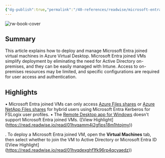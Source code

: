 ```yaml
---
{"dg-publish":true,"permalink":"/40-references/readwise/microsoft-entra-joined-session-hosts-in-azure-virtual-desktop/","tags":["rw/articles"]}
---
```


![rw-book-cover](https://learn.microsoft.com/en-us/media/logos/logo-ms-social.png)

## Summary

This article explains how to deploy and manage Microsoft Entra joined virtual machines in Azure Virtual Desktop. Microsoft Entra joined VMs simplify deployment by eliminating the need for Active Directory on-premises, and they can be easily managed with Intune. Access to on-premises resources may be limited, and specific configurations are required for user access and authentication.

## Highlights

• Microsoft Entra joined VMs can only access [Azure Files shares](https://learn.microsoft.com/en-us/azure/virtual-desktop/azure-ad-joined-session-hosts/create-profile-container-azure-ad) or [Azure NetApp Files shares](https://learn.microsoft.com/en-us/azure/virtual-desktop/azure-ad-joined-session-hosts/create-fslogix-profile-container) for hybrid users using Microsoft Entra Kerberos for FSLogix user profiles.
• The [Remote Desktop app for Windows](https://learn.microsoft.com/en-us/azure/virtual-desktop/azure-ad-joined-session-hosts/users/connect-microsoft-store) doesn't support Microsoft Entra joined VMs. ([View Highlight] (https://read.readwise.io/read/01hvqamm4j2gfjps18m1htpjmy))


. To deploy a Microsoft Entra joined VM, open the **Virtual Machines** tab, then select whether to join the VM to Active Directory or Microsoft Entra ID ([View Highlight] (https://read.readwise.io/read/01hvqdexghf1fk96rp4qcyaedz))


